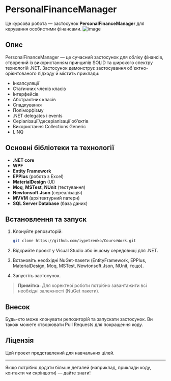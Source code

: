 # PersonalFinanceManager

Це курсова робота — застосунок **PersonalFinanceManager** для керування особистими фінансами.
          ![image](https://github.com/user-attachments/assets/331a39a3-8292-4c0b-985d-f707c8dd6e48)

## Опис

PersonalFinanceManager — це сучасний застосунок для обліку фінансів, створений із використанням принципів SOLID та широкого спектру технологій .NET. Застосунок демонструє застосування об'єктно-орієнтованого підходу й містить приклади:

- Інкапсуляції
- Статичних членів класів
- Інтерфейсів
- Абстрактних класів
- Спадкування
- Поліморфізму
- .NET delegates і events
- Серіалізації/десеріалізації об’єктів
- Використання Collections.Generic
- LINQ

## Основні бібліотеки та технології

- **.NET core**
- **WPF**
- **Entity Framework**
- **EPPlus** (робота з Excel)
- **MaterialDesign** (UI)
- **Moq**, **MSTest**, **NUnit** (тестування)
- **Newtonsoft.Json** (сереалізація)
- **MVVM** (архітектурний патерн)
- **SQL Server Database** (база даних)

## Встановлення та запуск

1. Клонуйте репозиторій:

   ```sh
   git clone https://github.com/iypetrenko/CourseWork.git
   ```

2. Відкрийте проєкт у Visual Studio або іншому середовищі для .NET.

3. Встановіть необхідні NuGet-пакети (EntityFramework, EPPlus, MaterialDesign, Moq, MSTest, Newtonsoft.Json, NUnit, тощо).

4. Запустіть застосунок.

> **Примітка:** Для коректної роботи потрібно завантажити всі необхідні залежності (NuGet пакети).

## Внесок

Будь-хто може клонувати репозиторій та запускати застосунок. Ви також можете створювати Pull Requests для покращення коду.

## Ліцензія

Цей проєкт представлений для навчальних цілей.

---

Якщо потрібно додати більше деталей (наприклад, приклади коду, контакти чи скріншоти) — дайте знати!
